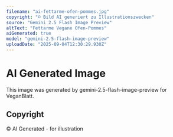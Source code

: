 ```yaml
---
filename: "ai-fettarme-ofen-pommes.jpg"
copyright: "© Bild AI generiert zu Illustrationszwecken"
source: "Gemini 2.5 Flash Image Preview"
altText: "Fettarme Vegane Ofen-Pommes"
aiGenerated: true
model: "gemini-2.5-flash-image-preview"
uploadDate: "2025-09-04T12:30:29.930Z"
---
```


# AI Generated Image

This image was generated by gemini-2.5-flash-image-preview for VeganBlatt.

## Copyright
© AI Generated - for illustration
